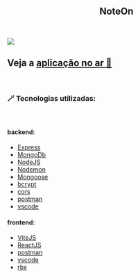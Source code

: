 <h2 align="center">NoteOn</h2>

<br>

![](./.github/.png)

## Veja a  <a href="" target="_blank">aplicação no ar 🚀 </a>

<br>

### 🪄 Tecnologias utilizadas:
<br>

#### backend: 
- [Express](https://expressjs.com/)
- [MongoDb](https://www.mongodb.com/)
- [NodeJS](https://nodejs.org/)
- [Nodemon](https://nodemon.io/)
- [Mongoose](https://mongoosejs.com/)
- [bcrypt](https://www.npmjs.com/package/bcrypt)
- [cors](https://www.npmjs.com/package/cors)
- [postman](https://www.postman.com/)
- [vscode](https://code.visualstudio.com/)

#### frontend:

- [ViteJS](https://vitejs.dev/)
- [ReactJS](https://reactjs.org/)
- [postman](https://www.postman.com/)
- [vscode](https://code.visualstudio.com/)
- [rbx](https://dfee.github.io/rbx/)
